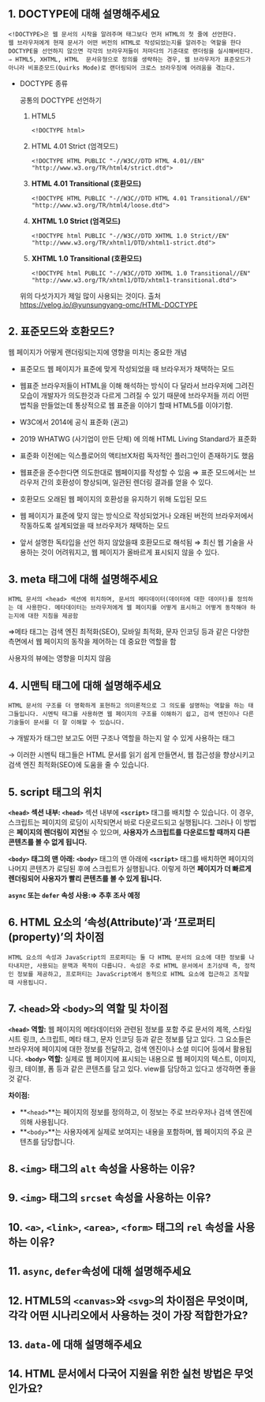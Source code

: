 ## 1. DOCTYPE에 대해 설명해주세요
```
<!DOCTYPE>은 웹 문서의 시작을 알려주며 태그보다 먼저 HTML의 첫 줄에 선언한다.
웹 브라우저에게 현재 문서가 어떤 버전의 HTML로 작성되었는지를 알려주는 역할을 한다
DOCTYPE을 선언하지 않으면 각각의 브라우저들이 저마다의 기준대로 랜더링을 실시해버린다.
⇒ HTML5, XHTML, HTML  문서유형으로 정의를 생략하는 경우, 웹 브라우저가 표준모드가 아니라 비표준모드(Quirks Mode)로 랜더링되어 크로스 브라우징에 어려움을 겪는다.
```
- DOCTYPE 종류
    
    공통의 DOCTYPE 선언하기
    
    1. HTML5
        
        `<!DOCTYPE html>`
        
    2. HTML 4.01 Strict (엄격모드)
        
        `<!DOCTYPE HTML PUBLIC "-//W3C//DTD HTML 4.01//EN" "http://www.w3.org/TR/html4/strict.dtd">`
        
    3. **HTML 4.01 Transitional (호환모드)**
        
        `<!DOCTYPE HTML PUBLIC "-//W3C//DTD HTML 4.01 Transitional//EN" "http://www.w3.org/TR/html4/loose.dtd">`
        
    4. **XHTML 1.0 Strict (엄격모드)**
        
        `<!DOCTYPE html PUBLIC "-//W3C//DTD XHTML 1.0 Strict//EN" "http://www.w3.org/TR/xhtml1/DTD/xhtml1-strict.dtd">`
        
    5. **XHTML 1.0 Transitional (호환모드)**
    
        `<!DOCTYPE html PUBLIC "-//W3C//DTD XHTML 1.0 Transitional//EN" "http://www.w3.org/TR/xhtml1/DTD/xhtml1-transitional.dtd">`
    
    위의 다섯가지가 제일 많이 사용되는 것이다.
    출처 https://velog.io/@yunsungyang-omc/HTML-DOCTYPE
## 2. 표준모드와 호환모드?
웹 페이지가 어떻게 랜더링되는지에 영향을 미치는 중요한 개념

- 표준모드
웹 페이지가 표준에 맞게 작성되었을 때 브라우저가 채택하는 모드

* 웹표준
브라우저들이 HTML을 이해 해석하는 방식이 다 달라서 브라우저에 그려진 모습이 개발자가 의도한것과 다르게 그려질 수 있기 때문에 브라우저들 끼리 어떤 법칙을 만들었는데 통상적으로 웹 표준을 이야기 할때 HTML5를 이야기함.
- W3C에서  2014에 공식 표준화 (권고)
- 2019 WHATWG (사기업이 만든 단체) 에 의해 HTML Living Standard가 표준화 
- 표준화 이전에는 익스플로어의 액티브X처럼 독자적인 플러그인이 존재하기도 했음
- 웹표준을 준수한다면 의도한대로 웹페이지를 작성할 수 있음
⇒ 표준 모드에서는 브라우저 간의 호환성이 향상되며, 일관된 렌더링 결과를 얻을 수 있다.

- 호환모드
오래된 웹 페이지의 호환성을 유지하기 위해 도입된 모드
- 웹 페이지가 표준에 맞지 않는 방식으로 작성되었거나 오래된 버전의 브라우저에서 작동하도록 설계되었을 때 브라우저가 채택하는 모드 
- 앞서 설명한 독타입을 선언 하지 않았을때  호환모드로 해석됨
⇒ 최신 웹 기술을 사용하는 것이 어려워지고, 웹 페이지가 올바르게 표시되지 않을 수 있다.
## 3. meta 태그에 대해 설명해주세요
```
HTML 문서의 <head> 섹션에 위치하며, 문서의 메타데이터(데이터에 대한 데이터)를 정의하는 데 사용한다. 메타데이터는 브라우저에게 웹 페이지를 어떻게 표시하고 어떻게 동작해야 하는지에 대한 지침을 제공함
```

⇒메타 태그는 검색 엔진 최적화(SEO), 모바일 최적화, 문자 인코딩 등과 같은 다양한 측면에서 웹 페이지의 동작을 제어하는 데 중요한 역할을 함 

 사용자의 뷰에는 영향을 미치지 않음
## 4. 시맨틱 태그에 대해 설명해주세요
```
HTML 문서의 구조를 더 명확하게 표현하고 의미론적으로 그 의도를 설명하는 역할을 하는 태그들입니다. 시멘틱 태그를 사용하면 웹 페이지의 구조를 이해하기 쉽고, 검색 엔진이나 다른 기술들이 문서를 더 잘 이해할 수 있습니다.
```
→ 개발자가 태그만 보고도 어떤 구조나 역할을 하는지 알 수 있게 사용하는 태그

→ 이러한 시멘틱 태그들은 HTML 문서를 읽기 쉽게 만들면서, 웹 접근성을 향상시키고 검색 엔진 최적화(SEO)에 도움을 줄 수 있습니다.

## 5. script 태그의 위치
**`<head>` 섹션 내부: `<head>`** 섹션 내부에 **`<script>`** 태그를 배치할 수 있습니다. 이 경우, 스크립트는 페이지의 로딩이 시작되면서 바로 다운로드되고 실행됩니다. 그러나 이 방법은 **페이지의 렌더링이 지연**될 수 있으며, **사용자가 스크립트를 다운로드할 때까지 다른 콘텐츠를 볼 수 없게 됩니다.**

**`<body>` 태그의 맨 아래: `<body>`** 태그의 맨 아래에 **`<script>`** 태그를 배치하면 페이지의 나머지 콘텐츠가 로딩된 후에 스크립트가 실행됩니다. 이렇게 하면 **페이지가 더 빠르게 렌더링되어 사용자가 빨리 콘텐츠를 볼 수 있게 됩니다.**

**`async` 또는 `defer` 속성 사용:⇒ 추후 조사 예정**

## 6. HTML 요소의 ‘속성(Attribute)’과 ‘프로퍼티(property)’의 차이점
```
HTML 요소의 속성과 JavaScript의 프로퍼티는 둘 다 HTML 문서의 요소에 대한 정보를 나타내지만, 사용되는 문맥과 목적이 다릅니다. 속성은 주로 HTML 문서에서 초기상태 즉, 정적인 정보를 제공하고, 프로퍼티는 JavaScript에서 동적으로 HTML 요소에 접근하고 조작할 때 사용됩니다.
```

## 7. `<head>`와 `<body>`의 역할 및 차이점
 **`<head>` 역할:** 웹 페이지의 메타데이터와 관련된 정보를 포함 주로 문서의 제목, 스타일시트 링크, 스크립트, 메타 태그, 문자 인코딩 등과 같은 정보를 담고 있다. 그 요소들은 브라우저에 페이지에 대한 정보를 전달하고, 검색 엔진이나 소셜 미디어 등에서 활용됩니다.
**`<body>` 역할:** 실제로 웹 페이지에 표시되는 내용으로 웹 페이지의 텍스트, 이미지, 링크, 테이블, 폼 등과 같은 콘텐츠를 담고 있다. view를 담당하고 있다고 생각하면 좋을 것 같다.

   **차이점:**    
  - **`<head>`**는 페이지의 정보를 정의하고, 이 정보는 주로 브라우저나 검색 엔진에 의해 사용됩니다.
  - **`<body>`**는 사용자에게 실제로 보여지는 내용을 포함하며, 웹 페이지의 주요 콘텐츠를 담당합니다.

## 8. `<img>` 태그의 `alt` 속성을 사용하는 이유?

## 9. `<img>` 태그의 `srcset` 속성을 사용하는 이유?

## 10. `<a>`, `<link>`, `<area>`, `<form>` 태그의 `rel` 속성을 사용하는 이유?

## 11. `async`, `defer`속성에 대해 설명해주세요

## 12. HTML5의 `<canvas>`와 `<svg>`의 차이점은 무엇이며, 각각 어떤 시나리오에서 사용하는 것이 가장 적합한가요?

## 13. `data-`에 대해 설명해주세요

## 14. HTML 문서에서 다국어 지원을 위한 실천 방법은 무엇인가요?
